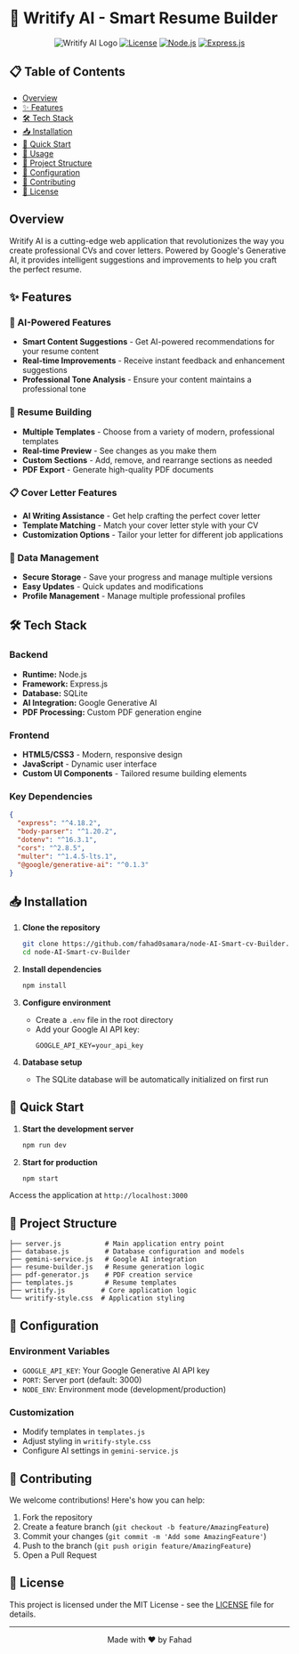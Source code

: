 # 🚀 Writify AI - Smart Resume Builder

<div align="center">

![Writify AI Logo](https://img.shields.io/badge/Writify-AI-blue?style=for-the-badge)
[![License](https://img.shields.io/badge/license-MIT-green?style=for-the-badge)](./LICENSE)
[![Node.js](https://img.shields.io/badge/Node.js-43853D?style=for-the-badge&logo=node.js&logoColor=white)](https://nodejs.org/)
[![Express.js](https://img.shields.io/badge/Express.js-404D59?style=for-the-badge)](https://expressjs.com/)

</div>

## 📋 Table of Contents
- [Overview](#overview)
- [✨ Features](#-features)
- [🛠️ Tech Stack](#️-tech-stack)
- [📥 Installation](#-installation)
- [🚀 Quick Start](#-quick-start)
- [🎯 Usage](#-usage)
- [📁 Project Structure](#-project-structure)
- [🔧 Configuration](#-configuration)
- [🤝 Contributing](#-contributing)
- [📄 License](#-license)

## Overview

Writify AI is a cutting-edge web application that revolutionizes the way you create professional CVs and cover letters. Powered by Google's Generative AI, it provides intelligent suggestions and improvements to help you craft the perfect resume.

## ✨ Features

### 🤖 AI-Powered Features
- **Smart Content Suggestions** - Get AI-powered recommendations for your resume content
- **Real-time Improvements** - Receive instant feedback and enhancement suggestions
- **Professional Tone Analysis** - Ensure your content maintains a professional tone

### 📝 Resume Building
- **Multiple Templates** - Choose from a variety of modern, professional templates
- **Real-time Preview** - See changes as you make them
- **Custom Sections** - Add, remove, and rearrange sections as needed
- **PDF Export** - Generate high-quality PDF documents

### 📋 Cover Letter Features
- **AI Writing Assistance** - Get help crafting the perfect cover letter
- **Template Matching** - Match your cover letter style with your CV
- **Customization Options** - Tailor your letter for different job applications

### 💾 Data Management
- **Secure Storage** - Save your progress and manage multiple versions
- **Easy Updates** - Quick updates and modifications
- **Profile Management** - Manage multiple professional profiles

## 🛠️ Tech Stack

### Backend
- **Runtime:** Node.js
- **Framework:** Express.js
- **Database:** SQLite
- **AI Integration:** Google Generative AI
- **PDF Processing:** Custom PDF generation engine

### Frontend
- **HTML5/CSS3** - Modern, responsive design
- **JavaScript** - Dynamic user interface
- **Custom UI Components** - Tailored resume building elements

### Key Dependencies
```json
{
  "express": "^4.18.2",
  "body-parser": "^1.20.2",
  "dotenv": "^16.3.1",
  "cors": "^2.8.5",
  "multer": "^1.4.5-lts.1",
  "@google/generative-ai": "^0.1.3"
}
```

## 📥 Installation

1. **Clone the repository**
   ```bash
   git clone https://github.com/fahad0samara/node-AI-Smart-cv-Builder.git
   cd node-AI-Smart-cv-Builder
   ```

2. **Install dependencies**
   ```bash
   npm install
   ```

3. **Configure environment**
   - Create a `.env` file in the root directory
   - Add your Google AI API key:
     ```env
     GOOGLE_API_KEY=your_api_key
     ```

4. **Database setup**
   - The SQLite database will be automatically initialized on first run

## 🚀 Quick Start

1. **Start the development server**
   ```bash
   npm run dev
   ```

2. **Start for production**
   ```bash
   npm start
   ```

Access the application at `http://localhost:3000`

## 📁 Project Structure
```
├── server.js           # Main application entry point
├── database.js         # Database configuration and models
├── gemini-service.js   # Google AI integration
├── resume-builder.js   # Resume generation logic
├── pdf-generator.js    # PDF creation service
├── templates.js        # Resume templates
├── writify.js         # Core application logic
└── writify-style.css  # Application styling
```

## 🔧 Configuration

### Environment Variables
- `GOOGLE_API_KEY`: Your Google Generative AI API key
- `PORT`: Server port (default: 3000)
- `NODE_ENV`: Environment mode (development/production)

### Customization
- Modify templates in `templates.js`
- Adjust styling in `writify-style.css`
- Configure AI settings in `gemini-service.js`

## 🤝 Contributing

We welcome contributions! Here's how you can help:

1. Fork the repository
2. Create a feature branch (`git checkout -b feature/AmazingFeature`)
3. Commit your changes (`git commit -m 'Add some AmazingFeature'`)
4. Push to the branch (`git push origin feature/AmazingFeature`)
5. Open a Pull Request

## 📄 License

This project is licensed under the MIT License - see the [LICENSE](LICENSE) file for details.

---

<div align="center">
Made with ❤️ by Fahad
</div>
